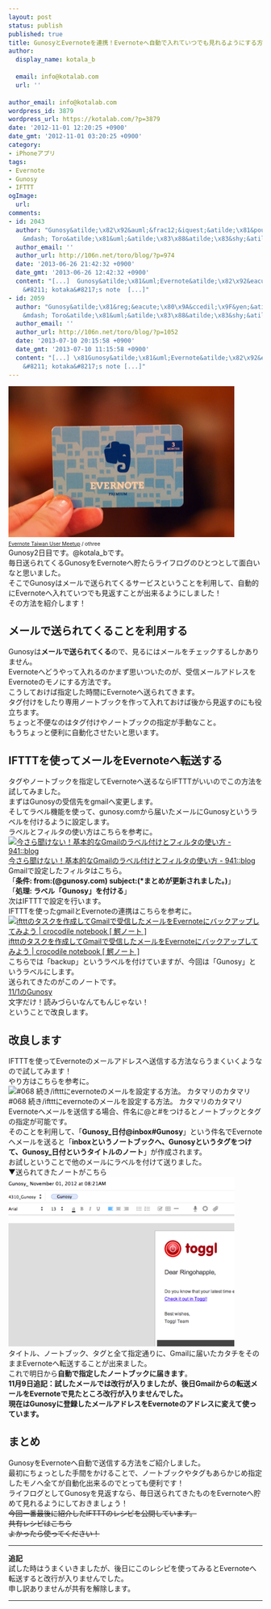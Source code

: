 ```yaml
---
layout: post
status: publish
published: true
title: GunosyとEvernoteを連携！Evernoteへ自動で入れていつでも見れるようにする方法！※追記あり！
author:
  display_name: kotala_b

  email: info@kotalab.com
  url: ''

author_email: info@kotalab.com
wordpress_id: 3879
wordpress_url: https://kotalab.com/?p=3879
date: '2012-11-01 12:20:25 +0900'
date_gmt: '2012-11-01 03:20:25 +0900'
category:
- iPhoneアプリ
tags:
- Evernote
- Gunosy
- IFTTT
ogImage:
  url:
comments:
- id: 2043
  author: "Gunosy&atilde;\x82\x92&auml;&frac12;&iquest;&atilde;\x81&pound;&atilde;\x81&brvbar;&atilde;\x81&iquest;&atilde;\x82\x8B
    &mdash; Toro&atilde;\x81&uml;&atilde;\x83\x88&atilde;\x83&shy;&atilde;\x81&macr;&eacute;\x9B&raquo;&aring;&shy;\x90&aelig;&copy;\x9F&aelig;&cent;&deg;&atilde;\x81&reg;&aring;&curren;&cent;&atilde;\x82\x92&egrave;&brvbar;\x8B&atilde;\x82\x8B&atilde;\x81\x8B"
  author_email: ''
  author_url: http://106n.net/toro/blog/?p=974
  date: '2013-06-26 21:42:32 +0900'
  date_gmt: '2013-06-26 12:42:32 +0900'
  content: "[...]  Gunosy&atilde;\x81&uml;Evernote&atilde;\x82\x92&eacute;\x80&pound;&aelig;\x90&ordm;&iuml;&frac14;\x81Evernote&atilde;\x81&cedil;&egrave;\x87&ordf;&aring;\x8B\x95&atilde;\x81&sect;&aring;\N&yen;&atilde;\x82\x8C&atilde;\x81&brvbar;&atilde;\x81\x84&atilde;\x81&curren;&atilde;\x81&sect;&atilde;\x82\x82&egrave;&brvbar;\x8B&atilde;\x82\x8C&atilde;\x82\x8B&atilde;\x82\x88&atilde;\x81\x86&atilde;\x81&laquo;&atilde;\x81\x99&atilde;\x82\x8B&aelig;\x96&sup1;&aelig;&sup3;\x95&iuml;&frac14;\x81&acirc;\x80&raquo;&egrave;&iquest;&frac12;&egrave;&uml;\x98&atilde;\x81\x82&atilde;\x82\x8A&iuml;&frac14;\x81
    &#8211; kotaka&#8217;s note  [...]"
- id: 2059
  author: "Gunosy&atilde;\x81&reg;&eacute;\x80\x9A&ccedil;\x9F&yen;&atilde;\x82\x92evernote&atilde;\x81&laquo;&eacute;\x80\x81&atilde;\x82\x8B&iuml;&frac14;\x88&aring;&curren;&plusmn;&aelig;\x95\x97&iuml;&frac14;\x89
    &mdash; Toro&atilde;\x81&uml;&atilde;\x83\x88&atilde;\x83&shy;&atilde;\x81&macr;&eacute;\x9B&raquo;&aring;&shy;\x90&aelig;&copy;\x9F&aelig;&cent;&deg;&atilde;\x81&reg;&aring;&curren;&cent;&atilde;\x82\x92&egrave;&brvbar;\x8B&atilde;\x82\x8B&atilde;\x81\x8B"
  author_email: ''
  author_url: http://106n.net/toro/blog/?p=1052
  date: '2013-07-10 20:15:58 +0900'
  date_gmt: '2013-07-10 11:15:58 +0900'
  content: "[...] \x81Gunosy&atilde;\x81&uml;Evernote&atilde;\x82\x92&eacute;\x80&pound;&aelig;\x90&ordm;&iuml;&frac14;\x81Evernote&atilde;\x81&cedil;&egrave;\x87&ordf;&aring;\x8B\x95&atilde;\x81&sect;&aring;\N&yen;&atilde;\x82\x8C&atilde;\x81&brvbar;&atilde;\x81\x84&atilde;\x81&curren;&atilde;\x81&sect;&atilde;\x82\x82&egrave;&brvbar;\x8B&atilde;\x82\x8C&atilde;\x82\x8B&atilde;\x82\x88&atilde;\x81\x86&atilde;\x81&laquo;&atilde;\x81\x99&atilde;\x82\x8B&aelig;\x96&sup1;&aelig;&sup3;\x95&iuml;&frac14;\x81&acirc;\x80&raquo;&egrave;&iquest;&frac12;&egrave;&uml;\x98&atilde;\x81\x82&atilde;\x82\x8A&iuml;&frac14;\x81
    &#8211; kotaka&#8217;s note [...]"
---
```

<p><a href="/wp-content/uploads/smartever_120726.jpg" target="_blank"><img src="/wp-content/uploads/smartever_120726.jpg" alt="" title="smartever_120726" width="448" height="299" class="alignnone size-full wp-image-1677" /></a><br />
<span style="font-size:10px;"><a href="https://www.flickr.com/photos/othree/6353586689/" target="_blank">Evernote Taiwan User Meetup</a> / othree</span><br />
Gunosy2日目です。@kotala_bです。<br />
毎日送られてくるGunosyをEvernoteへ貯たらライフログのひとつとして面白いなと思いました。<br />
そこでGunosyはメールで送られてくるサービスということを利用して、自動的にEvernoteへ入れていつでも見返すことが出来るようにしました！<br />
その方法を紹介します！<br />
</p>
<!--more-->
<h2>メールで送られてくることを利用する</h2>
<p>Gunosyは<strong>メールで送られてくる</strong>ので、見るにはメールをチェックするしかありません。<br />
Evernoteへどうやって入れるのかまず思いついたのが、受信メールアドレスをEvernoteのモノにする方法です。<br />
こうしておけば指定した時間にEvernoteへ送られてきます。<br />
タグ付けをしたり専用ノートブックを作って入れておけば後から見返すのにも役立ちます。<br />
ちょっと不便なのはタグ付けやノートブックの指定が手動なこと。<br />
もうちょっと便利に自動化させたいと思います。</p>
<h2>IFTTTを使ってメールをEvernoteへ転送する</h2>
<p>タグやノートブックを指定してEvernoteへ送るならIFTTTがいいのでこの方法を試してみました。<br />
まずはGunosyの受信先をgmailへ変更します。<br />
そしてラベル機能を使って、gunosy.comから届いたメールにGunosyというラベルを付けるように設定します。<br />
ラベルとフィルタの使い方はこちらを参考に。<br />
<a href="http://blog.kushii.net/archives/1675403.html" target="_blank"><img  class="alignleft" src="https://capture.heartrails.com/150x130?http://blog.kushii.net/archives/1675403.html" alt="今さら聞けない！基本的なGmailのラベル付けとフィルタの使い方 - 941::blog" width="150" height="130" /></a><a href="http://blog.kushii.net/archives/1675403.html" target="_blank">今さら聞けない！基本的なGmailのラベル付けとフィルタの使い方 - 941::blog</a><a href="https://b.hatena.ne.jp/entry/http://blog.kushii.net/archives/1675403.html" target="_blank"><img border="0" src="https://b.hatena.ne.jp/entry/image/http://blog.kushii.net/archives/1675403.html" alt="" /></a><br style="clear:both;" />Gmailで設定したフィルタはこちら。<br />
「<strong>条件: from:(@gunosy.com) subject:(*まとめが更新されました。)</strong>」<br />
「<strong>処理: ラベル「Gunosy」を付ける</strong>」<br />
次はIFTTTで設定を行います。<br />
IFTTTを使ったgmailとEvernoteの連携はこちらを参考に。<br />
<a href="http://mag.torumade.nu/?p=6967" target="_blank"><img  class="alignleft" src="https://capture.heartrails.com/150x130?http://mag.torumade.nu/?p=6967" alt="iftttのタスクを作成してGmailで受信したメールをEvernoteにバックアップしてみよう | crocodile notebook [ 鰐ノート ]" width="150" height="130" /></a><a href="http://mag.torumade.nu/?p=6967" target="_blank">iftttのタスクを作成してGmailで受信したメールをEvernoteにバックアップしてみよう | crocodile notebook [ 鰐ノート ]</a><a href="https://b.hatena.ne.jp/entry/http://mag.torumade.nu/?p=6967" target="_blank"><img border="0" src="https://b.hatena.ne.jp/entry/image/http://mag.torumade.nu/?p=6967" alt="" /></a><br style="clear:both;" />こちらでは「backup」というラベルを付けていますが、今回は「Gunosy」というラベルにします。<br />
送られてきたのがこのノートです。<br />
<a href="https://www.evernote.com/shard/s110/sh/df2a06d9-7345-44f2-9a19-96c30b0edd5f/db1f873f5225b19bd023db155e25c35a" target="_blank">11/1のGunosy</a><br />
文字だけ！読みづらいなんてもんじゃない！<br />
ということで改良します。</p>
<h2>改良します</h2>
<p>IFTTTを使ってEvernoteのメールアドレスへ送信する方法ならうまくいくようなので試してみます！<br />
やり方はこちらを参考に。<br />
<span class="removed_link" title="katamarinokatamari.blog.fc2.com/blog-entry-72.html"><img  class="alignleft" src="https://capture.heartrails.com/150x130?http://katamarinokatamari.blog.fc2.com/blog-entry-72.html" alt="#068 続き/iftttにevernoteのメールを設定する方法。 カタマリのカタマリ" width="150" height="130" /></span><span class="removed_link" title="katamarinokatamari.blog.fc2.com/blog-entry-72.html">#068 続き/iftttにevernoteのメールを設定する方法。 カタマリのカタマリ</span><a href="https://b.hatena.ne.jp/entry/http://katamarinokatamari.blog.fc2.com/blog-entry-72.html" target="_blank"><img border="0" src="https://b.hatena.ne.jp/entry/image/http://katamarinokatamari.blog.fc2.com/blog-entry-72.html" alt="" /></a><br style="clear:both;" />Evernoteへメールを送信する場合、件名に@と#をつけるとノートブックとタグの指定が可能です。<br />
そのことを利用して、「<strong>Gunosy_日付@inbox#Gunosy</strong>」という件名でEvernoteへメールを送ると「<strong>inboxというノートブックへ、Gunosyというタグをつけて、Gunosy_日付というタイトルのノート</strong>」が作成されます。<br />
お試しということで他のメールにラベルを付けて送りました。<br />
▼送られてきたノートがこちら<br />
<a href="/wp-content/uploads/gunosy_121101_02.png" target="_blank"><img src="/wp-content/uploads/gunosy_121101_02.png" alt="" title="gunosy_121101_02" width="448" height="336" class="alignnone size-full wp-image-3887" /></a><br />
タイトル、ノートブック、タグと全て指定通りに、Gmailに届いたカタチをそのままEvernoteへ転送することが出来ました。<br />
これで明日から<strong>自動で指定したノートブックに届きます</strong>。<br />
<strong>11月9日追記：試したメールでは改行が入りましたが、後日Gmailからの転送メールをEvernoteで見たところ改行が入りませんでした。<br />
現在はGunosyに登録したメールアドレスをEvernoteのアドレスに変えて使っています。</strong></p>
<h2>まとめ</h2>
<p>GunosyをEvernoteへ自動で送信する方法をご紹介しました。<br />
最初にちょっとした手間をかけることで、ノートブックやタグもあらかじめ指定したモノへ全てが自動化出来るのでとっても便利です！<br />
ライフログとしてGunosyを見返すなら、毎日送られてきたものをEvernoteへ貯めて見れるようにしておきましょう！<br />
<del datetime="2012-12-21T14:49:47+00:00">今回一番最後に紹介したIFTTTのレシピを公開しています。<br />
共有レシピはこちら<br />
よかったら使ってください！</del></p>
<hr>
<p><strong>追記</strong><br />
試した時はうまくいきましたが、後日にこのレシピを使ってみるとEvernoteへ転送すると改行が入りませんでした。<br />
申し訳ありませんが共有を解除します。</p>
<hr>
